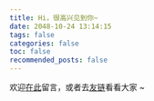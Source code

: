 ```yaml
---
title: Hi，很高兴见到你~
date: 2048-10-24 13:14:15
tags: false
categories: false
toc: false
recommended_posts: false
---
```


欢迎[在此](/2048/10/24/hello-world/)留言，或者去[友链](/friends/)看看大家 ~
